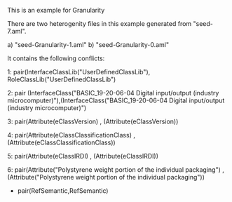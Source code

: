 This is an example for Granularity

There are two heterogenity files in this example generated from "seed-7.aml".

a) "seed-Granularity-1.aml"
b) "seed-Granularity-0.aml"

It contains the following conflicts:

1: pair(InterfaceClassLib("UserDefinedClassLib"), RoleClassLib("UserDefinedClassLib")

2: pair (InterfaceClass("BASIC_19-20-06-04 Digital input/output (industry microcomputer)"),(InterfaceClass("BASIC_19-20-06-04 Digital input/output (industry microcomputer)")

3: pair(Attribute(eClassVersion) , (Attribute(eClassVersion))

4: pair(Attribute(eClassClassificationClass) , (Attribute(eClassClassificationClass))

5: pair(Attribute(eClassIRDI) , (Attribute(eClassIRDI))

6: pair(Attribute("Polystyrene weight portion of the individual packaging") , (Attribute("Polystyrene weight portion of the individual packaging"))

 - pair(RefSemantic,RefSemantic)
